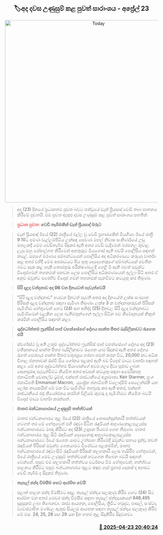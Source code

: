<p align='center'><b><h2 align='center' title='Today's Hot News Summary - April 23'>🏷අද දවස උණුසුම් කළ පුවත් සාරාංශය - අප්‍රේල් 23</h2></b></p>
<p align='center'><img src='https://helakuru.sgp1.cdn.digitaloceanspaces.com/esana/images/lib/News-summery-2.jpg' width='600' alt='Today's Hot News Summary - April 23'></p>

> අද (23) දින​යේ ප්‍රධානතම පුවත බවට පත්වූයේ ඩෑන් ප්‍රියසාද් වෙඩි තබා ඝාතනය කිරීමේ පුවතයි. එම පුවත ඇතුළු දවස උණුසුම් කළ පුවත් සාරාංශය පහතින්.

> <span style='color:#e64d4d'><strong>ප්‍රධාන පුවත:</strong></span><strong> වෙඩි තැබීමකින් ඩෑන් ප්‍රියසාද් මරුට</strong>

> ඩෑන් ප්‍රියසාද් ඊයේ (22) රාත්‍රීයේ එල්ල වූ වෙඩි ප්‍රහාරයකින් මියගියා. ඊයේ රාත්‍රී 9:10ට පමණ වැල්ලම්පිටිය ලක්සඳ සෙවණ මහල් නිවාස සංකීර්ණයේ උඩු මහලකදී මෙම වෙඩිතැබීම සිදුකර ඇති අතර වෙඩි වැදීමෙන් බරපතල තුවාල ලැබූ ඔහු රෝහල්ගත කිරීමෙන් අනතුරුව මියගොස් ඇති බවයි පොලීසිය සඳහන් කළේ. ඔහුගේ මරණය සම්බන්ධයෙන් පොලීසිය අද අධිකරණයට කරුණු වාර්තා කළ අතර එහිදී මෙම අපරාධයට පිය පුතු දෙදෙනෙකුගේ සම්බන්ධයක් පවතින බවට සැක කළ හැකි තොරතුරු පරීක්ෂණවලදී හෙළි වී ඇති බවත් ඔවුන්ට විදෙස්ගමන් තහනමක් පනවන ලෙස පොලීසිය අධිකරණයෙන් ඉල්ලා සිටි අතර ඒ අනුව ඔවුන්ට එරෙහිව විදෙස් ගමන් තහනමක් පැනවීමට කටයුතු කර තිබුණා.

> <strong>සිරි දළදා වන්දනාව අද 06 වන දින‍යටත් පැවැත්වෙයි</strong>

> "සිරි දළදා වන්දනාව" හයවන දිනටත් පැවති අතර අද දිනයේත් ලක්ෂ සංඛ්‍යාත පිරිසක් දළදා වන්දනාව සඳහා පැමිණ තිබුණා. ලක්ෂ 3 ක වන්දනාකරුවන් පිරිසක් පැමිණීම හේතුවෙන් හෙට (24) සහ අනිද්දා (25) දිනවල සිරි දළදා වන්දනාවට පැමිණීමෙන් වළකින ලෙස බැතිමතුන්ගෙන් ඉල්ලා සිටින බව නිවේදනයක් නිකුත් කරමින් පොලීසිය සඳහන් කළා.

> <strong>ශුද්ධෝත්තම ෆ්‍රැන්සිස් පාප් වහන්සේගේ දේහය සාන්ත පීතර බැසිලිකාවට රැගෙන එයි</strong>

> ස්වර්ගස්ථ වූ අති උතුම් ශුද්ධෝත්තම ෆ්‍රැන්සිස් පාප් වහන්සේගේ දේහය අද (23) වතිකානයේ සාන්ත පීතර බැසිලිකාවට රැගෙන යාම සිදුකර ඇති අතර දේහය රැගත් පෙරහැර ශාන්ත පීතර චතුරශ්‍රය හරහා ගමන් කරන විට, 20,000 කට අධික විශාල ජනතාවක් රැස්වී සිය ශෝකය පළකර ඇති බව විදෙස් මාධ්‍ය වාර්තා සඳහන් කළා. මේ අතර ශුද්ධෝත්තම පියාණන්ගේ අවමංගල්‍ය දිව්‍ය පූජාව ලබන සෙනසුරාදා පැවැත්වීමට නියමිත අතර අවසන් කටයුතු සඳහා අමෙරිකානු ජනාධිපති ඩොනල්ඩ් ට්‍රම්ප්, එක්සත් රාජධානියේ අග්‍රාමාත්‍ය Keir Starmer, ප්‍රංශ ජනාධිපති Emmanuel Macron,  යුක්‍රේන ජනාධිපති ව්ලොද්මීර් සෙලෙන්ස්කි යන ලෝක නායකයින් මේ වන විට පැමිණීම තහවුරු කර ඇති අතර, එක්සත් රාජධානියේ රජු නියෝජනය කරමින් විලියම් කුමරු ද පැමිණීමට නියමිත බවයි විදෙස් මාධ්‍ය වාර්තා කරන්නේ.

> <strong>මාතර බන්ධනාගාරයේ උණුසුම් තත්ත්වයක්</strong>

> මාතර බන්ධනාගාරය තුළ ඊයේ (22) රාත්‍රියේ නොසන්සුන්කාරී තත්ත්වයක් හටගත් තර මේ හේතුවෙන් එහි රඳවා සිටින රැඳවියන් අඟුණකොළපැලැස්ස බන්ධනාගාරයට මාරු කිරීමට අද (23) උදෑසන පියවර ගෙන තිබුණා. මාතර බන්ධනාගාරය තුළ සිටි රැඳවියන් දෙදෙනෙකු අඟුණකොළපැලැස්ස බන්ධනාගාරයට ඊයේ රැගෙන යාමට උත්සාහ කිරීමේදී ඔවුන්ට සහාය දැක්වූ තවත් රැඳවියන් පිරිසක් ඔවුන්ව ගෙනයාමට විරෝධය පළකරමින්, මාතර බන්ධනාගාරයේ රඳවා සිටි රැඳවියන් පිරිසක් කලහකාරී ලෙස හැසිරීම හේතුවෙන්, ඊයේ රාත්‍රියේ මෙම උණුසුම් තත්ත්වයක් හටගෙන තිබෙන බවයි සඳහන් වෙන්නේ. පසුව එම කලහකාරී තත්ත්වය වර්ධනය වීම හේතුවෙන්, තත්ත්වය පාලනය කිරීමට පසුව බන්ධනාගාරය තුළට කඳුළු ගෑස් ප්‍රහාර දෙකක් ද අහසට වෙඩි තැබීම් ද සිදුකර තිබුණා.

> <strong>තැපැල් ඡන්ද විමසීම හෙට ආරම්භ වෙයි</strong>

> පළාත් පාලන ඡන්ද විමසීමට අදාළ තැපැල් ඡන්දය සලකුණු කිරීම හෙට (24) සිට ආරම්භ වන අතර මෙවර ඡන්ද විමසීම සඳහා තැපැල් ඡන්දදායකයන් 648,495 සුදුසුකම් ලබා තිබෙනවා. රාජ්‍ය ආයතන, පොලීසිය, ත්‍රිවිධ හමුදාව, පාසල්, සංස්ථා, ව්‍යවස්ථාපිත මණ්ඩල ඇතුළු සියලුම ආයතන සඳහා තැපැල් ඡන්දය සලකුණු කිරීම මේ මස  24, 25, 28 සහ 29 යන දින හතර තුළ සිදුකිරීම සිදුවනවා.



<h3 align='right'><a href='https://www.helakuru.lk/esana/p/109480/'>📅 2025-04-23 20:40:24</a></h3>
